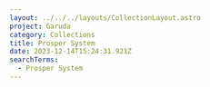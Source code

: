 ```yaml
---
layout: ../../../layouts/CollectionLayout.astro
project: Garuda
category: Collections
title: Prosper System
date: 2023-12-14T15:24:31.921Z
searchTerms:
  - Prosper System
---
```

